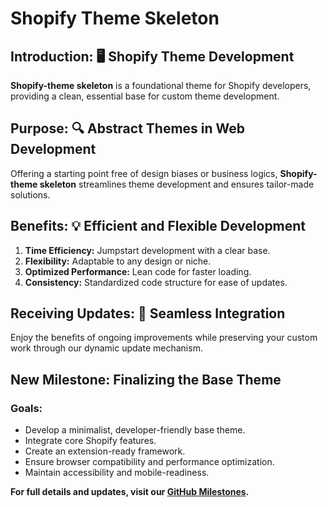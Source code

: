 # Shopify Theme Skeleton

## **Introduction: 🖥️ Shopify Theme Development**

**Shopify-theme skeleton** is a foundational theme for Shopify developers, providing a clean, essential base for custom theme development.

## **Purpose: 🔍 Abstract Themes in Web Development**

Offering a starting point free of design biases or business logics, **Shopify-theme skeleton** streamlines theme development and ensures tailor-made solutions.

## **Benefits: 💡 Efficient and Flexible Development**

1. **Time Efficiency:** Jumpstart development with a clear base.
2. **Flexibility:** Adaptable to any design or niche.
3. **Optimized Performance:** Lean code for faster loading.
4. **Consistency:** Standardized code structure for ease of updates.

## **Receiving Updates: 🔁 Seamless Integration**

Enjoy the benefits of ongoing improvements while preserving your custom work through our dynamic update mechanism.

## **New Milestone: Finalizing the Base Theme**

### Goals:
- Develop a minimalist, developer-friendly base theme.
- Integrate core Shopify features.
- Create an extension-ready framework.
- Ensure browser compatibility and performance optimization.
- Maintain accessibility and mobile-readiness.

**For full details and updates, visit our [GitHub Milestones](https://github.com/dear-digital/shopify-theme-skeleton/milestones).**
